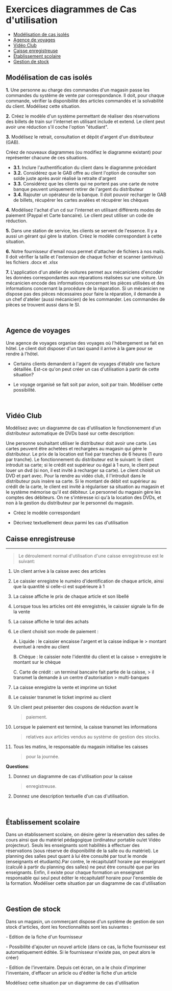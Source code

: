 

# Exercices diagrammes de Cas d\'utilisation #


  - [Modélisation de cas isolés](#modélisation-de-cas-isolés)
  - [Agence de voyages](#agence-de-voyages)
  - [Vidéo Club](#vidéo-club)
  - [Caisse enregistreuse](#-caisse-enregistreuse)
  - [Établissement scolaire](#établissement-scolaire)
  - [Gestion de stock](#gestion-de-stock)


## Modélisation de cas isolés ##

**1.**  Une personne au charge des commandes d\'un magasin passe les
    commandes du système de vente par correspondance. Il doit, pour
    chaque commande, vérifier la disponibilité des articles commandés et
    la solvabilité du client. Modélisez cette situation.

**2.**  Créez le modèle d\'un système permettant de réaliser des
    réservations des billets de train sur l\'internet en utilisant
    include et extend. Le client peut avoir une réduction s\'il coche
    l\'option \"étudiant\".

**3.**  Modélisez le retrait, consultation et dépôt d\'argent d\'un
    distributeur (GAB).

Créez de nouveaux diagrammes (ou modifiez le diagramme existant) pour
représenter chacune de ces situations.

* **3.1.** Inclure l\'authentification du client dans le diagramme précédant
* **3.2.** Considérez que le GAB offre au client l\'option de consulter son
    solde juste après avoir réalisé la retraite d\'argent
* **3.3.** Considérez que les clients qui ne portent pas une carte de notre
    banque peuvent uniquement retirer de l\'argent du distributeur
* **3.4.** Rajouter un opérateur de la banque. Il doit pouvoir recharger le GAB
    de billets, récupérer les cartes avalées et récupérer les chèques


**4.** Modélisez l\'achat d\'un cd sur l\'internet en utilisant différents
    modes de paiement (Paypal et Carte bancaire). Le client peut
    utiliser un code de réduction.

**5.**  Dans une station de service, les clients se servent de l\'essence.
    Il y a aussi un gérant qui gère la station. Créez le modèle
    correspondant à cette situation.

**6.** Notre fournisseur d\'email nous permet d\'attacher de fichiers à nos
    mails. Il doit vérifier la taille et l\'extension de chaque fichier
    et scanner (antivirus) les fichiers .docx et .xlsx

**7.** L\'application d\'un atelier de voitures permet aux mécaniciens
    d\'encoder les données correspondantes aux réparations réalisées sur
    une voiture. Un mécanicien encode des informations concernant les
    pièces utilisées et des informations concernant la procédure de la
    réparation. Si un mécanicien ne dispose pas des pièces nécessaires
    pour faire la réparation, il demande à un chef d\'atelier (aussi
    mécanicien) de les commander. Les commandes de pièces se trouvent
    aussi dans le SI.

<br>

## Agence de voyages ##


Une agence de voyages organise des voyages où l\'hébergement se fait en
hôtel. Le client doit disposer d\'un taxi quand il arrive à la gare pour
se rendre à l\'hôtel.

-   Certains clients demandent à l\'agent de voyages d\'établir une
    facture détaillée. Est-ce qu\'on peut créer un cas d\'utilisation à
    partir de cette situation?

-   Le voyage organisé se fait soit par avion, soit par train. Modéliser
    cette possibilité.

<br>

## Vidéo Club ##


Modélisez avec un diagramme de cas d\'utilisation le fonctionnement
d\'un distributeur automatique de DVDs basé sur cette description:

Une personne souhaitant utiliser le distributeur doit avoir une carte.
Les cartes peuvent être achetées et rechargées au magasin qui gère le
distributeur. Le prix de la location est fixé par tranches de 6 heures
(1 euro par tranche). Le fonctionnement du distributeur est le suivant:
le client introduit sa carte; si le crédit est supérieur ou égal à 1
euro, le client peut louer un dvd (si non, il est invité à recharger sa
carte). Le client choisit un DVD et part avec. Pour la rendre au vidéo
club, il l\'introduit dans le distributeur puis insère sa carte. Si le
montant de débit est supérieur au crédit de la carte, le client est
invité à régulariser sa situation au magasin et le système mémorise
qu\'il est débiteur. Le personnel du magasin gère les comptes des
débiteurs. On ne s\'intéresse ici qu\'à la location des DVDs, et non à
la gestion du distributeur par le personnel du magasin.

-   Créez le modèle correspondant

-   Décrivez textuellement deux parmi les cas d\'utilisation


## Caisse enregistreuse ##
--------------------

> Le déroulement normal d\'utilisation d\'une caisse enregistreuse est
> le suivant:

1.  Un client arrive à la caisse avec des articles

2.  Le caissier enregistre le numéro d\'identification de chaque article, ainsi que la quantité si celle-ci est supérieure à 1

3.  La caisse affiche le prix de chaque article et son libellé

4.  Lorsque tous les articles ont été enregistrés, le caissier signale la fin de la vente

5.  La caisse affiche le total des achats

6.  Le client choisit son mode de paiement :

    A.  Liquide : le caissier encaisse l\'argent et la caisse indique le
        > montant éventuel à rendre au client

    B.  Chèque : le caissier note l\'identité du client et la caisse
        > enregistre le montant sur le chèque

    C.  Carte de crédit : un terminal bancaire fait partie de la caisse,
        > il transmet la demande à un centre d\'autorisation
        > multi-banques

7.  La caisse enregistre la vente et imprime un ticket

8.  Le caissier transmet le ticket imprimé au client

9.  Un client peut présenter des coupons de réduction avant le
    > paiement. 

10. Lorsque le paiement est terminé, la caisse transmet les informations
    > relatives aux articles vendus au système de gestion des stocks. 

11. Tous les matins, le responsable du magasin initialise les caisses
    > pour la journée.

**Questions**:

1.  Donnez un diagramme de cas d\'utilisation pour la caisse
    > enregistreuse.

2.  Donnez une description textuelle d\'un cas d\'utilisation.

<br>

## Établissement scolaire ##


Dans un établissement scolaire, on désire gérer la réservation des
salles de cours ainsi que du matériel pédagogique (ordinateur portable
ou/et Vidéo projecteur). Seuls les enseignants sont habilités à
effectuer des réservations (sous réserve de disponibilité de la salle ou
du matériel). Le planning des salles peut quant à lui être consulté par
tout le monde (enseignants et étudiants).Par contre, le récapitulatif
horaire par enseignant (calculé à partir du planning des salles) ne peut
être consulté que par les enseignants. Enfin, il existe pour chaque
formation un enseignant responsable qui seul peut éditer le
récapitulatif horaire pour l'ensemble de la formation. Modéliser cette
situation par un diagramme de cas d'utilisation

<br>

## Gestion de stock ##

Dans un magasin, un commerçant dispose d'un système de gestion de son
stock d'articles, dont les fonctionnalités sont les suivantes :

\- Edition de la fiche d'un fournisseur

\- Possibilité d'ajouter un nouvel article (dans ce cas, la fiche
fournisseur est automatiquement éditée. Si le fournisseur n'existe pas,
on peut alors le créer)

\- Edition de l'inventaire. Depuis cet écran, on a le choix d'imprimer
l'inventaire, d'effacer un article ou d'éditer la fiche d'un article

Modélisez cette situation par un diagramme de cas d'utilisation
